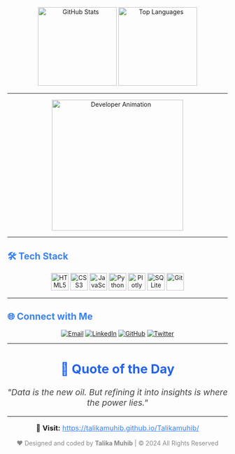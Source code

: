 <!-- GITHUB STATS -->
<div align="center">
  <img src="https://github-readme-stats.vercel.app/api?username=talikamuhib&show_icons=true&theme=tokyonight&hide_border=true" height="180" alt="GitHub Stats"/>
  <img src="https://github-readme-stats.vercel.app/api/top-langs/?username=talikamuhib&layout=compact&langs_count=6&theme=tokyonight&hide_border=true" height="180" alt="Top Languages"/>
</div>

---

<!-- ANIMATED IMAGE -->
<div align="center">
    <img src="https://i.giphy.com/media/LMcB8XospGZO8UQq87/giphy.gif" alt="Developer Animation" width="300px">
</div>

---

<!-- TECH STACK -->
<h2 align="left" style="color: #3b82f6;">🛠️ Tech Stack</h2>

<p align="center">
    <img src="https://cdn.jsdelivr.net/gh/devicons/devicon/icons/html5/html5-original.svg" height="40" alt="HTML5" />
    <img src="https://cdn.jsdelivr.net/gh/devicons/devicon/icons/css3/css3-original.svg" height="40" alt="CSS3" />
    <img src="https://cdn.jsdelivr.net/gh/devicons/devicon/icons/javascript/javascript-original.svg" height="40" alt="JavaScript" />
    <img src="https://cdn.jsdelivr.net/gh/devicons/devicon/icons/python/python-original.svg" height="40" alt="Python" />
    <img src="https://cdn.jsdelivr.net/gh/devicons/devicon/icons/plotly/plotly-original.svg" height="40" alt="Plotly" />
    <img src="https://cdn.jsdelivr.net/gh/devicons/devicon/icons/sqlite/sqlite-original.svg" height="40" alt="SQLite" />
    <img src="https://cdn.jsdelivr.net/gh/devicons/devicon/icons/git/git-original.svg" height="40" alt="Git" />
</p>

---

<!-- SOCIAL LINKS -->
<h2 align="left" style="color: #3b82f6;">🌐 Connect with Me</h2>

<p align="center">
    <a href="mailto:taliqa.muhib@gmail.com"><img src="https://img.shields.io/badge/Email-D14836?style=for-the-badge&logo=gmail&logoColor=white" alt="Email"></a>
    <a href="https://linkedin.com/in/your-profile"><img src="https://img.shields.io/badge/LinkedIn-0077B5?style=for-the-badge&logo=linkedin&logoColor=white" alt="LinkedIn"></a>
    <a href="https://github.com/talikamuhib"><img src="https://img.shields.io/badge/GitHub-181717?style=for-the-badge&logo=github&logoColor=white" alt="GitHub"></a>
    <a href="https://twitter.com/your-profile"><img src="https://img.shields.io/badge/Twitter-1DA1F2?style=for-the-badge&logo=twitter&logoColor=white" alt="Twitter"></a>
</p>


---

<!-- QUOTE -->
<h2 align="center" style="color: #2563eb; font-size: 1.8rem;">💭 Quote of the Day</h2>
<p align="center" style="font-size: 1.2rem; color: #444;">
   <em>"Data is the new oil. But refining it into insights is where the power lies."</em>
</p>

---

<!-- FOOTER -->
<p align="center" style="font-size: 1rem;">
    🔗 <strong>Visit:</strong> <a href="https://talikamuhib.github.io/Talikamuhib/" style="color: #3b82f6;">https://talikamuhib.github.io/Talikamuhib/</a>
</p>

<p align="center" style="color: #888;">
    ❤️ Designed and coded by <strong>Talika Muhib</strong> | © 2024 All Rights Reserved
</p>

